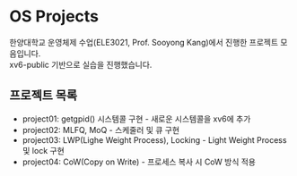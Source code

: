 # OS Projects
한양대학교 운영체제 수업(ELE3021, Prof. Sooyong Kang)에서 진행한 프로젝트 모음입니다.</br>
xv6-public 기반으로 실습을 진행했습니다.

## 프로젝트 목록
- project01: getgpid() 시스템콜 구현 - 새로운 시스템콜을 xv6에 추가 <br>
- project02: MLFQ, MoQ - 스케줄러 및 큐 구현 <br>
- project03: LWP(Lighe Weight Process), Locking - Light Weight Process 및 lock 구현 <br>
- project04: CoW(Copy on Write) - 프로세스 복사 시 CoW 방식 적용<br>


